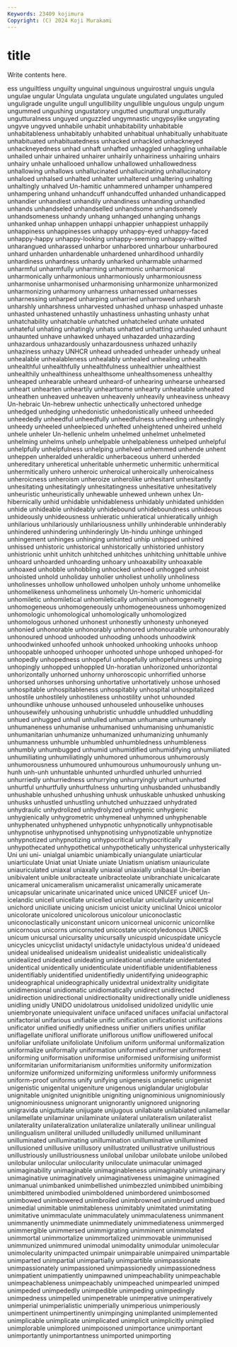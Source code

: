 ```yaml
---
Keywords: 23409 kojimura
Copyright: (C) 2024 Koji Murakami
---
```


# title

Write contents here.



ess unguiltless unguilty unguinal unguinous unguirostral unguis ungula ungulae ungular
Ungulata ungulata ungulate ungulated ungulates unguled unguligrade ungulite ungull ungullibility
ungullible ungulous ungulp ungum ungummed ungushing ungustatory ungutted unguttural ungutturally
ungutturalness unguyed unguzzled ungymnastic ungypsylike ungyrating ungyve ungyved unhabile unhabit
unhabitability unhabitable unhabitableness unhabitably unhabited unhabitual unhabitually unhabituate unhabituated unhabituatedness
unhacked unhackled unhackneyed unhackneyedness unhad unhaft unhafted unhaggled unhaggling unhailable
unhailed unhair unhaired unhairer unhairily unhairiness unhairing unhairs unhairy unhale
unhallooed unhallow unhallowed unhallowedness unhallowing unhallows unhallucinated unhallucinating unhallucinatory unhaloed
unhalsed unhalted unhalter unhaltered unhaltering unhalting unhaltingly unhalved Un-hamitic unhammered
unhamper unhampered unhampering unhand unhandcuff unhandcuffed unhanded unhandicapped unhandier unhandiest
unhandily unhandiness unhanding unhandled unhands unhandseled unhandselled unhandsome unhandsomely unhandsomeness
unhandy unhang unhanged unhanging unhangs unhanked unhap unhappen unhappi unhappier
unhappiest unhappily unhappiness unhappinesses unhappy unhappy-eyed unhappy-faced unhappy-happy unhappy-looking unhappy-seeming
unhappy-witted unharangued unharassed unharbor unharbored unharbour unharboured unhard unharden unhardenable
unhardened unhardihood unhardily unhardiness unhardness unhardy unharked unharmable unharmed unharmful
unharmfully unharming unharmonic unharmonical unharmonically unharmonious unharmoniously unharmoniousness unharmonise unharmonised
unharmonising unharmonize unharmonized unharmonizing unharmony unharness unharnessed unharnesses unharnessing unharped
unharping unharried unharrowed unharsh unharshly unharshness unharvested unhashed unhasp unhasped
unhaste unhasted unhastened unhastily unhastiness unhasting unhasty unhat unhatchability unhatchable
unhatched unhatcheled unhate unhated unhateful unhating unhatingly unhats unhatted unhatting
unhauled unhaunt unhaunted unhave unhawked unhayed unhazarded unhazarding unhazardous unhazardously
unhazardousness unhazed unhazily unhaziness unhazy UNHCR unhead unheaded unheader unheady
unheal unhealable unhealableness unhealably unhealed unhealing unhealth unhealthful unhealthfully unhealthfulness
unhealthier unhealthiest unhealthily unhealthiness unhealthsome unhealthsomeness unhealthy unheaped unhearable unheard
unheard-of unhearing unhearse unhearsed unheart unhearten unheartily unheartsome unhearty unheatable
unheated unheathen unheaved unheaven unheavenly unheavily unheaviness unheavy Un-hebraic Un-hebrew
unhectic unhectically unhectored unhedge unhedged unhedging unhedonistic unhedonistically unheed unheeded
unheededly unheedful unheedfully unheedfulness unheeding unheedingly unheedy unheeled unheelpieced unhefted
unheightened unheired unheld unhele unheler Un-hellenic unhelm unhelmed unhelmet unhelmeted
unhelming unhelms unhelp unhelpable unhelpableness unhelped unhelpful unhelpfully unhelpfulness unhelping
unhelved unhemmed unhende unhent unheppen unheralded unheraldic unherbaceous unherd unherded
unhereditary unheretical unheritable unhermetic unhermitic unhermitical unhermitically unhero unheroic unheroical
unheroically unheroicalness unheroicness unheroism unheroize unherolike unhesitant unhesitantly unhesitating unhesitatingly
unhesitatingness unhesitative unhesitatively unheuristic unheuristically unhewable unhewed unhewn unhex Un-hibernically
unhid unhidable unhidableness unhidably unhidated unhidden unhide unhideable unhideably unhidebound
unhideboundness unhideous unhideously unhideousness unhieratic unhieratical unhieratically unhigh unhilarious unhilariously
unhilariousness unhilly unhinderable unhinderably unhindered unhindering unhinderingly Un-hindu unhinge unhinged
unhingement unhinges unhinging unhinted unhip unhipped unhired unhissed unhistoric unhistorical
unhistorically unhistoried unhistory unhistrionic unhit unhitch unhitched unhitches unhitching unhittable
unhive unhoard unhoarded unhoarding unhoary unhoaxability unhoaxable unhoaxed unhobble unhobbling
unhocked unhoed unhogged unhoist unhoisted unhold unholiday unholier unholiest unholily
unholiness unholinesses unhollow unhollowed unholpen unholy unhome unhomelike unhomelikeness unhomeliness
unhomely Un-homeric unhomicidal unhomiletic unhomiletical unhomiletically unhomish unhomogeneity unhomogeneous unhomogeneously
unhomogeneousness unhomogenized unhomologic unhomological unhomologically unhomologized unhomologous unhoned unhonest unhonestly
unhonesty unhoneyed unhonied unhonorable unhonorably unhonored unhonourable unhonourably unhonoured unhood
unhooded unhooding unhoods unhoodwink unhoodwinked unhoofed unhook unhooked unhooking unhooks
unhoop unhoopable unhooped unhooper unhooted unhope unhoped unhoped-for unhopedly unhopedness
unhopeful unhopefully unhopefulness unhoping unhopingly unhopped unhoppled Un-horatian unhorizoned unhorizontal
unhorizontally unhorned unhorny unhoroscopic unhorrified unhorse unhorsed unhorses unhorsing unhortative
unhortatively unhose unhosed unhospitable unhospitableness unhospitably unhospital unhospitalized unhostile unhostilely
unhostileness unhostility unhot unhounded unhoundlike unhouse unhoused unhouseled unhouselike unhouses
unhousewifely unhousing unhubristic unhuddle unhuddled unhuddling unhued unhugged unhull unhulled
unhuman unhumane unhumanely unhumaneness unhumanise unhumanised unhumanising unhumanistic unhumanitarian unhumanize
unhumanized unhumanizing unhumanly unhumanness unhumble unhumbled unhumbledness unhumbleness unhumbly unhumbugged
unhumid unhumidified unhumidifying unhumiliated unhumiliating unhumiliatingly unhumored unhumorous unhumorously unhumorousness
unhumoured unhumourous unhumourously unhung un-hunh unh-unh unhuntable unhunted unhurdled unhurled
unhurried unhurriedly unhurriedness unhurrying unhurryingly unhurt unhurted unhurtful unhurtfully unhurtfulness
unhurting unhusbanded unhusbandly unhushable unhushed unhushing unhusk unhuskable unhusked unhusking
unhusks unhustled unhustling unhutched unhuzzaed unhydrated unhydraulic unhydrolized unhydrolyzed unhygenic
unhygienic unhygienically unhygrometric unhymeneal unhymned unhyphenable unhyphenated unhyphened unhypnotic unhypnotically
unhypnotisable unhypnotise unhypnotised unhypnotising unhypnotizable unhypnotize unhypnotized unhypnotizing unhypocritical unhypocritically
unhypothecated unhypothetical unhypothetically unhysterical unhysterically Uni uni uni- unialgal uniambic
uniambically uniangulate uniarticular uniarticulate Uniat uniat Uniate uniate Uniatism uniatism
uniauriculate uniauriculated uniaxal uniaxally uniaxial uniaxially unibasal Un-iberian unibivalent unible
unibracteate unibracteolate unibranchiate unicalcarate unicameral unicameralism unicameralist unicamerally unicamerate unicapsular
unicarinate unicarinated unice uniced UNICEF unicef Un-icelandic unicell unicellate unicelled
unicellular unicellularity unicentral unichord uniciliate unicing unicism unicist unicity uniclinal
Unicoi unicolor unicolorate unicolored unicolorous unicolour uniconoclastic uniconoclastically uniconstant unicorn
unicorneal unicornic unicornlike unicornous unicorns unicornuted unicostate unicotyledonous UNICS unicum
unicursal unicursality unicursally unicuspid unicuspidate unicycle unicycles unicyclist unidactyl unidactyle
unidactylous unidea'd unideaed unideal unidealised unidealism unidealist unidealistic unidealistically unidealized
unideated unideating unideational unidentate unidentated unidentical unidentically unidenticulate unidentifiable unidentifiableness
unidentifiably unidentified unidentifiedly unidentifying unideographic unideographical unideographically unidextral unidextrality unidigitate
unidimensional unidiomatic unidiomatically unidirect unidirected unidirection unidirectional unidirectionality unidirectionally unidle
unidleness unidling unidly UNIDO unidolatrous unidolised unidolized unidyllic unie uniembryonate
uniequivalent uniface unifaced unifaces unifacial unifactoral unifactorial unifarious unifiable unific
unification unificationist unifications unificator unified unifiedly unifiedness unifier unifiers unifies
unifilar uniflagellate unifloral uniflorate uniflorous uniflow uniflowered unifocal unifoliar unifoliate
unifoliolate Unifolium uniform uniformal uniformalization uniformalize uniformally uniformation uniformed uniformer
uniformest uniforming uniformisation uniformise uniformised uniformising uniformist uniformitarian uniformitarianism uniformities
uniformity uniformization uniformize uniformized uniformizing uniformless uniformly uniformness uniform-proof uniforms
unify unifying unigenesis unigenetic unigenist unigenistic unigenital unigeniture unigenous uniglandular
uniglobular unignitable unignited unignitible unigniting unignominious unignominiously unignominiousness unignorant unignorantly
unignored unignoring unigravida uniguttulate unijugate unijugous unilabiate unilabiated unilamellar unilamellate
unilaminar unilaminate unilateral unilateralism unilateralist unilaterality unilateralization unilateralize unilaterally unilinear
unilingual unilingualism uniliteral unilluded unilludedly unillumed unilluminant unilluminated unilluminating unillumination
unilluminative unillumined unillusioned unillusive unillusory unillustrated unillustrative unillustrious unillustriously unillustriousness
unilobal unilobar unilobate unilobe unilobed unilobular unilocular unilocularity uniloculate unimacular
unimaged unimaginability unimaginable unimaginableness unimaginably unimaginary unimaginative unimaginatively unimaginativeness unimagine
unimagined unimanual unimbanked unimbellished unimbezzled unimbibed unimbibing unimbittered unimbodied unimboldened
unimbordered unimbosomed unimbowed unimbowered unimbroiled unimbrowned unimbrued unimbued unimedial unimitable
unimitableness unimitably unimitated unimitating unimitative unimmaculate unimmaculately unimmaculateness unimmanent unimmanently
unimmediate unimmediately unimmediateness unimmerged unimmergible unimmersed unimmigrating unimminent unimmolated unimmortal
unimmortalize unimmortalized unimmovable unimmunised unimmunized unimmured unimodal unimodality unimodular unimolecular
unimolecularity unimpacted unimpair unimpairable unimpaired unimpartable unimparted unimpartial unimpartially unimpartible
unimpassionate unimpassionately unimpassioned unimpassionedly unimpassionedness unimpatient unimpatiently unimpawned unimpeachability unimpeachable
unimpeachableness unimpeachably unimpeached unimpearled unimped unimpeded unimpededly unimpedible unimpeding unimpedingly
unimpedness unimpelled unimpenetrable unimperative unimperatively unimperial unimperialistic unimperially unimperious unimperiously
unimpertinent unimpertinently unimpinging unimplanted unimplemented unimplicable unimplicate unimplicated unimplicit unimplicitly
unimplied unimplorable unimplored unimpoisoned unimportance unimportant unimportantly unimportantness unimported unimporting

